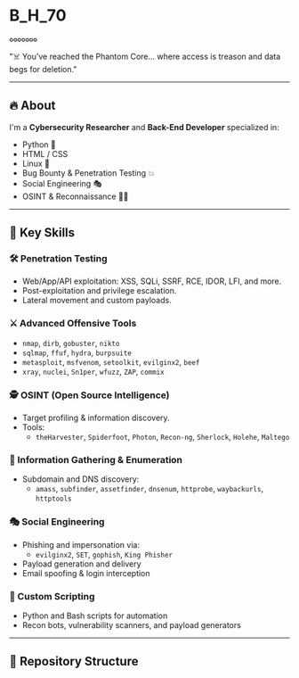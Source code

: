 # B_H_70

    ✪✪✪✪✪✪✪ 
            
"☠️ You’ve reached the Phantom Core… where access is treason and data begs for deletion."

---

## 🔥 About

I'm a **Cybersecurity Researcher** and **Back-End Developer** specialized in:

- Python 🐍
- HTML / CSS
- Linux 🐧
- Bug Bounty & Penetration Testing 💥
- Social Engineering 🎭
- OSINT & Reconnaissance 🕵️‍♂️

---

## 🎯 Key Skills

### 🛠️ Penetration Testing
- Web/App/API exploitation: XSS, SQLi, SSRF, RCE, IDOR, LFI, and more.
- Post-exploitation and privilege escalation.
- Lateral movement and custom payloads.

### ⚔️ Advanced Offensive Tools
- `nmap`, `dirb`, `gobuster`, `nikto`
- `sqlmap`, `ffuf`, `hydra`, `burpsuite`
- `metasploit`, `msfvenom`, `setoolkit`, `evilginx2`, `beef`
- `xray`, `nuclei`, `Sn1per`, `wfuzz`, `ZAP`, `commix`

### 🕵️ OSINT (Open Source Intelligence)
- Target profiling & information discovery.
- Tools:
  - `theHarvester`, `Spiderfoot`, `Photon`, `Recon-ng`, `Sherlock`, `Holehe`, `Maltego`

### 📡 Information Gathering & Enumeration
- Subdomain and DNS discovery:
  - `amass`, `subfinder`, `assetfinder`, `dnsenum`, `httprobe`, `waybackurls`, `httptools`

### 🎭 Social Engineering
- Phishing and impersonation via:
  - `evilginx2`, `SET`, `gophish`, `King Phisher`
- Payload generation and delivery
- Email spoofing & login interception

### 🧠 Custom Scripting
- Python and Bash scripts for automation
- Recon bots, vulnerability scanners, and payload generators

---

## 📁 Repository Structure

